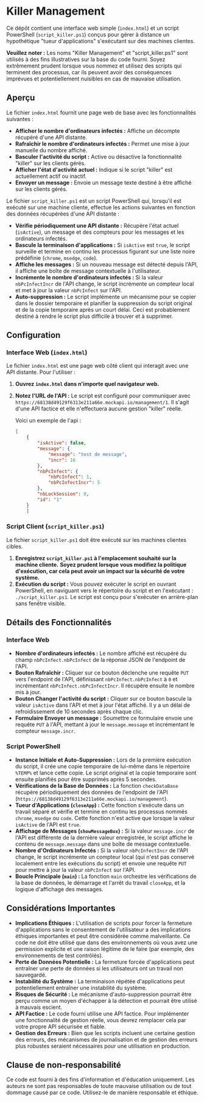 # Killer Management

Ce dépôt contient une interface web simple (`index.html`) et un script PowerShell (`script_killer.ps1`) conçus pour gérer à distance un hypothétique "tueur d'applications" s'exécutant sur des machines clientes.

**Veuillez noter :** Les noms "Killer Management" et "script_killer.ps1" sont utilisés à des fins illustratives sur la base du code fourni. Soyez extrêmement prudent lorsque vous nommez et utilisez des scripts qui terminent des processus, car ils peuvent avoir des conséquences imprévues et potentiellement nuisibles en cas de mauvaise utilisation.

## Aperçu

Le fichier `index.html` fournit une page web de base avec les fonctionnalités suivantes :

* **Afficher le nombre d'ordinateurs infectés :** Affiche un décompte récupéré d'une API distante.
* **Rafraîchir le nombre d'ordinateurs infectés :** Permet une mise à jour manuelle du nombre affiché.
* **Basculer l'activité du script :** Active ou désactive la fonctionnalité "killer" sur les clients gérés.
* **Afficher l'état d'activité actuel :** Indique si le script "killer" est actuellement actif ou inactif.
* **Envoyer un message :** Envoie un message texte destiné à être affiché sur les clients gérés.

Le fichier `script_killer.ps1` est un script PowerShell qui, lorsqu'il est exécuté sur une machine cliente, effectue les actions suivantes en fonction des données récupérées d'une API distante :

* **Vérifie périodiquement une API distante :** Récupère l'état actuel (`isActive`), un message et des compteurs pour les messages et les ordinateurs infectés.
* **Bascule la terminaison d'applications :** Si `isActive` est `true`, le script surveille et termine en continu les processus figurant sur une liste noire prédéfinie (`chrome`, `msedge`, `code`).
* **Affiche les messages :** Si un nouveau message est détecté depuis l'API, il affiche une boîte de message contextuelle à l'utilisateur.
* **Incrémente le nombre d'ordinateurs infectés :** Si la valeur `nbPcInfectIncr` de l'API change, le script incrémente un compteur local et met à jour la valeur `nbPcInfect` sur l'API.
* **Auto-suppression :** Le script implémente un mécanisme pour se copier dans le dossier temporaire et planifier la suppression du script original et de la copie temporaire après un court délai. Ceci est probablement destiné à rendre le script plus difficile à trouver et à supprimer.

## Configuration

### Interface Web (`index.html`)

Le fichier `index.html` est une page web côté client qui interagit avec une API distante. Pour l'utiliser :

1.  **Ouvrez `index.html` dans n'importe quel navigateur web.**
2.  **Notez l'URL de l'API :** Le script est configuré pour communiquer avec `https://68138d49129f6313e211a66e.mockapi.io/management/1`. Il s'agit d'une API factice et elle n'effectuera aucune gestion "killer" réelle.

    Voici un exemple de l'api :
    ```json
    [
        {
            "isActive": false,
            "message": {
                "message": "test de message",
                "incr": 16
            },
            "nbPcInfect": {
                "nbPcInfect": 1,
                "nbPcInfectIncr": 5
            },
            "nbLockSession": 0,
            "id": "1"
        }
        ]
    ```

### Script Client (`script_killer.ps1`)

Le fichier `script_killer.ps1` doit être exécuté sur les machines clientes cibles.

1.  **Enregistrez `script_killer.ps1` à l'emplacement souhaité sur la machine cliente.**
**Soyez prudent lorsque vous modifiez la politique d'exécution, car cela peut avoir un impact sur la sécurité de votre système.**
3.  **Exécution du script :** Vous pouvez exécuter le script en ouvrant PowerShell, en naviguant vers le répertoire du script et en l'exécutant : `./script_killer.ps1`. Le script est conçu pour s'exécuter en arrière-plan sans fenêtre visible.

## Détails des Fonctionnalités

### Interface Web

* **Nombre d'ordinateurs infectés :** Le nombre affiché est récupéré du champ `nbPcInfect.nbPcInfect` de la réponse JSON de l'endpoint de l'API.
* **Bouton Rafraîchir :** Cliquer sur ce bouton déclenche une requête `PUT` vers l'endpoint de l'API, définissant `nbPcInfect.nbPcInfect` à `0` et incrémentant `nbPcInfect.nbPcInfectIncr`. Il récupère ensuite le nombre mis à jour.
* **Bouton Changer l'activité du script :** Cliquer sur ce bouton bascule la valeur `isActive` dans l'API et met à jour l'état affiché. Il y a un délai de refroidissement de 10 secondes après chaque clic.
* **Formulaire Envoyer un message :** Soumettre ce formulaire envoie une requête `PUT` à l'API, mettant à jour le `message.message` et incrémentant le compteur `message.incr`.

### Script PowerShell

* **Instance Initiale et Auto-Suppression :** Lors de la première exécution du script, il crée une copie temporaire de lui-même dans le répertoire `%TEMP%` et lance cette copie. Le script original et la copie temporaire sont ensuite planifiés pour être supprimés après 5 secondes.
* **Vérifications de la Base de Données :** La fonction `checkDataBase` récupère périodiquement des données de l'endpoint de l'API (`https://68138d49129f6313e211a66e.mockapi.io/management`).
* **Tueur d'Applications (`closeApp`) :** Cette fonction s'exécute dans un travail séparé et vérifie et termine en continu les processus nommés `chrome`, `msedge` ou `code`. Cette fonction n'est active que lorsque la valeur `isActive` de l'API est `true`.
* **Affichage de Messages (`showMessageBox`) :** Si la valeur `message.incr` de l'API est différente de la dernière valeur enregistrée, le script affiche le contenu de `message.message` dans une boîte de message contextuelle.
* **Nombre d'Ordinateurs Infectés :** Si la valeur `nbPcInfectIncr` de l'API change, le script incrémente un compteur local (qui n'est pas conservé localement entre les exécutions du script) et envoie une requête `PUT` pour mettre à jour la valeur `nbPcInfect` sur l'API.
* **Boucle Principale (`main`) :** La fonction `main` orchestre les vérifications de la base de données, le démarrage et l'arrêt du travail `closeApp`, et la logique d'affichage des messages.

## Considérations Importantes

* **Implications Éthiques :** L'utilisation de scripts pour forcer la fermeture d'applications sans le consentement de l'utilisateur a des implications éthiques importantes et peut être considérée comme malveillante. Ce code ne doit être utilisé que dans des environnements où vous avez une permission explicite et une raison légitime de le faire (par exemple, des environnements de test contrôlés).
* **Perte de Données Potentielle :** La fermeture forcée d'applications peut entraîner une perte de données si les utilisateurs ont un travail non sauvegardé.
* **Instabilité du Système :** La terminaison répétée d'applications peut potentiellement entraîner une instabilité du système.
* **Risques de Sécurité :** Le mécanisme d'auto-suppression pourrait être perçu comme un moyen d'échapper à la détection et pourrait être utilisé à mauvais escient.
* **API Factice :** Le code fourni utilise une API factice. Pour implémenter une fonctionnalité de gestion réelle, vous devrez remplacer cela par votre propre API sécurisée et fiable.
* **Gestion des Erreurs :** Bien que les scripts incluent une certaine gestion des erreurs, des mécanismes de journalisation et de gestion des erreurs plus robustes seraient nécessaires pour une utilisation en production.

## Clause de non-responsabilité

Ce code est fourni à des fins d'information et d'éducation uniquement. Les auteurs ne sont pas responsables de toute mauvaise utilisation ou de tout dommage causé par ce code. Utilisez-le de manière responsable et éthique.
